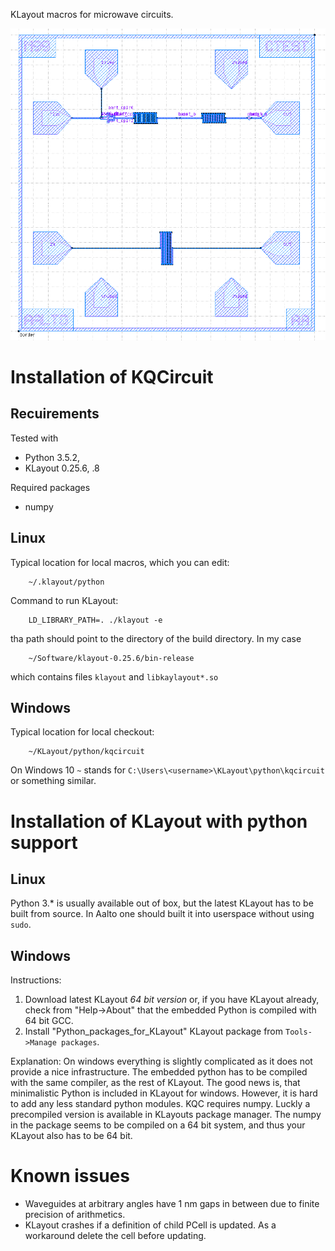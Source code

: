 KLayout macros for microwave circuits.

![demolayout](documentation/images/demochip.png)
# Installation of KQCircuit

## Recuirements
Tested with 
* Python 3.5.2, 
* KLayout 0.25.6, .8

Required packages
* numpy

## Linux
Typical location for local macros, which you can edit:
```
    ~/.klayout/python
```

Command to run KLayout:
```
    LD_LIBRARY_PATH=. ./klayout -e
```
tha path should point to the directory of the build directory. In my case 
```
    ~/Software/klayout-0.25.6/bin-release
```
which contains files `klayout` and `libkaylayout*.so`

## Windows
Typical location for local checkout:
```
	~/KLayout/python/kqcircuit 
```

On Windows 10 `~` stands for `C:\Users\<username>\KLayout\python\kqcircuit` or something similar.

# Installation of KLayout with python support
## Linux
Python 3.* is usually available out of box, but the latest KLayout has to be built from source. In Aalto one should built it into userspace without using `sudo`.


## Windows

Instructions:
1. Download latest KLayout *64 bit version* or, if you have KLayout already, check from "Help->About" that the embedded Python is compiled with 64 bit GCC.
2. Install "Python_packages_for_KLayout" KLayout package from `Tools->Manage packages`.

Explanation:
On windows everything is slightly complicated as it does not provide a nice infrastructure.
The embedded python has to be compiled with the same compiler, as the rest of KLayout. 
The good news is, that minimalistic Python is included in KLayout for windows. However, it is hard to add any less standard python modules.
KQC requires numpy. Luckly a precompiled version is available in KLayouts package manager. The numpy in the package seems to be compiled on a 64 bit system, and thus your KLayout also has to be 64 bit.

# Known issues

* Waveguides at arbitrary angles have 1 nm gaps in between due to finite precision of arithmetics.
* KLayout crashes if a definition of child PCell is updated. As a workaround delete the cell before updating.